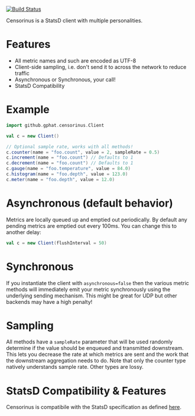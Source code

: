 [![Build Status](https://travis-ci.org/gphat/censorinus.svg?branch=master)](https://travis-ci.org/gphat/censorinus)

Censorinus is a StatsD client with multiple personalities.

# Features

* All metric names and such are encoded as UTF-8
* Client-side sampling, i.e. don't send it to across the network to reduce traffic
* Asynchronous or Synchronous, your call!
* StatsD Compatibility

# Example

```scala
import github.gphat.censorinus.Client

val c = new Client()

// Optional sample rate, works with all methods!
c.counter(name = "foo.count", value = 2, sampleRate = 0.5)
c.increment(name = "foo.count") // Defaults to 1
c.decrement(name = "foo.count") // Defaults to 1
c.gauge(name = "foo.temperature", value = 84.0)
c.histogram(name = "foo.depth", value = 123.0)
c.meter(name = "foo.depth", value = 12.0)
```

# Asynchronous (default behavior)

Metrics are locally queued up and emptied out periodically. By default any
pending metrics are emptied out every 100ms. You can change this to another
delay:

```scala
val c = new Client(flushInterval = 50)
```

# Synchronous

If you instantiate the client with `asynchronous=false` then the various metric
methods will immediately emit your metric synchronously using the underlying
sending mechanism. This might be great for UDP but other backends may have
a high penalty!

# Sampling

All methods have a `sampleRate` parameter that will be used randomly determine
if the value should be enqueued and transmitted downstream. This lets you
decrease the rate at which metrics are sent and the work that the downstream
aggregation needs to do. Note that only the counter type natively understands
sample rate. Other types are lossy.

# StatsD Compatibility & Features

Censorinus is compatibile with the StatsD specification as defined [here](https://github.com/b/statsd_spec).
